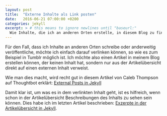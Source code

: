 ```yaml
---
layout: post
title:  "Externe Inhalte als Link posten"
date:   2016-06-21 07:00:00 +0200
categories: jekyll
excerpt: > # this means to ignore newlines until "baseurl:"
  Wie Inhalte, die ich an anderen Orten erstelle, in diesem Blog zu finden sein sollen.
---
```


Für den Fall, dass ich Inhalte an anderen Orten schreibe oder anderweitig veröffentliche, möchte ich einfach darauf verlinken können, so wie es zum Beispiel in Tumblr möglich ist. Ich möchte also einen Artikel in meinem Blog erstellen können, der keinen Inhalt hat, sondern nur aus der Artikelübersicht direkt auf einen externen Inhalt verweist.

Wie man dies macht, wird recht gut in diesem Artikel von Caleb Thompson auf Thoughtbot erklärt: [External Posts in Jekyll](https://robots.thoughtbot.com/external-posts-in-jekyll)

Damit klar ist, um was es in dem verlinkten Inhalt geht, ist es hilfreich, wenn schon in der Artikelübersicht Beschreibungen des Inhalts zu sehen sein können. Dies habe ich im letzten Artikel beschrieben: [Exzerpte in der Artikelübersicht in Jekyll](/jekyll/2016/06/19/exzerpte.html).
